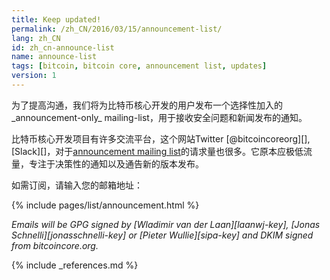 ```yaml
---
title: Keep updated!
permalink: /zh_CN/2016/03/15/announcement-list/
lang: zh_CN
id: zh_cn-announce-list
name: announce-list
tags: [bitcoin, bitcoin core, announcement list, updates]
version: 1
---
```

为了提高沟通，我们将为比特币核心开发的用户发布一个选择性加入的_announcement-only_ mailing-list，用于接收安全问题和新闻发布的通知。

比特币核心开发项目有许多交流平台，这个网站Twitter [@bitcoincoreorg][], [Slack][]，对于[announcement mailing list](/zh_CN/list/announcements/join)的请求量也很多。它原本应极低流量，专注于决策性的通知以及通告新的版本发布。

如需订阅，请输入您的邮箱地址：

{% include pages/list/announcement.html %}

_Emails will be GPG signed by [Wladimir van der Laan][laanwj-key], [Jonas Schnelli][jonasschnelli-key] or [Pieter Wullie][sipa-key] and DKIM signed from bitcoincore.org._

{% include _references.md %}
